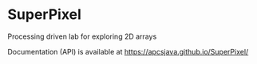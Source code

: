 # SuperPixel
Processing driven lab for exploring 2D arrays

Documentation (API) is available at https://apcsjava.github.io/SuperPixel/

